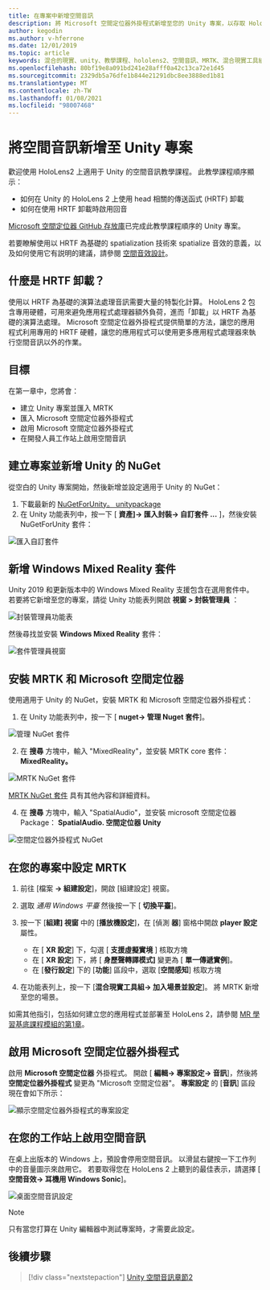 ```yaml
---
title: 在專案中新增空間音訊
description: 將 Microsoft 空間定位器外掛程式新增至您的 Unity 專案，以存取 HoloLens 2 HRTF 硬體卸載。
author: kegodin
ms.author: v-hferrone
ms.date: 12/01/2019
ms.topic: article
keywords: 混合的現實、unity、教學課程、hololens2、空間音訊、MRTK、混合現實工具組、UWP、Windows 10、HRTF、前端相關的傳送功能、回音、Microsoft 空間定位器
ms.openlocfilehash: 80bf19e8a091bd241e28afff0a42c13ca72e1d45
ms.sourcegitcommit: 2329db5a76dfe1b844e21291dbc8ee3888ed1b81
ms.translationtype: MT
ms.contentlocale: zh-TW
ms.lasthandoff: 01/08/2021
ms.locfileid: "98007468"
---
```

# <a name="adding-spatial-audio-to-your-unity-project"></a>將空間音訊新增至 Unity 專案

歡迎使用 HoloLens2 上適用于 Unity 的空間音訊教學課程。 此教學課程順序顯示：
* 如何在 Unity 的 HoloLens 2 上使用 head 相關的傳送函式 (HRTF) 卸載
* 如何在使用 HRTF 卸載時啟用回音

[Microsoft 空間定位器 GitHub 存放庫](https://github.com/microsoft/spatialaudio-unity)已完成此教學課程順序的 Unity 專案。 

若要瞭解使用以 HRTF 為基礎的 spatialization 技術來 spatialize 音效的意義，以及如何使用它有説明的建議，請參閱 [空間音效設計](https://docs.microsoft.com/windows/mixed-reality/spatial-sound-design)。

## <a name="what-is-hrtf-offload"></a>什麼是 HRTF 卸載？

使用以 HRTF 為基礎的演算法處理音訊需要大量的特製化計算。 HoloLens 2 包含專用硬體，可用來避免應用程式處理器額外負荷，進而「卸載」以 HRTF 為基礎的演算法處理。  Microsoft 空間定位器外掛程式提供簡單的方法，讓您的應用程式利用專用的 HRTF 硬體，讓您的應用程式可以使用更多應用程式處理器來執行空間音訊以外的作業。

## <a name="objectives"></a>目標

在第一章中，您將會：
* 建立 Unity 專案並匯入 MRTK
* 匯入 Microsoft 空間定位器外掛程式
* 啟用 Microsoft 空間定位器外掛程式
* 在開發人員工作站上啟用空間音訊

## <a name="create-a-project-and-add-nuget-for-unity"></a>建立專案並新增 Unity 的 NuGet

從空白的 Unity 專案開始，然後新增並設定適用于 Unity 的 NuGet：
1. 下載最新的 [NuGetForUnity。 unitypackage](https://github.com/GlitchEnzo/NuGetForUnity/releases/latest)
2. 在 Unity 功能表列中，按一下 [ **資產]-> 匯入封裝-> 自訂套件 ...** ]，然後安裝 NuGetForUnity 套件：

![匯入自訂套件](images/spatial-audio/import-custom-package.png)

## <a name="add-the-windows-mixed-reality-package"></a>新增 Windows Mixed Reality 套件

Unity 2019 和更新版本中的 Windows Mixed Reality 支援包含在選用套件中。 若要將它新增至您的專案，請從 Unity 功能表列開啟 **視窗 > 封裝管理員** ：

![封裝管理員功能表](images/spatial-audio/package-manager-menu.png)

然後尋找並安裝 **Windows Mixed Reality** 套件：

![套件管理員視窗](images/spatial-audio/package-manager-window.png)

## <a name="install-mrtk-and-microsoft-spatializer"></a>安裝 MRTK 和 Microsoft 空間定位器

使用適用于 Unity 的 NuGet，安裝 MRTK 和 Microsoft 空間定位器外掛程式：
1. 在 Unity 功能表列中，按一下 [ **nuget-> 管理 Nuget 套件**]。

![管理 NuGet 套件](images/spatial-audio/manage-nuget-packages.png)

2. 在 **搜尋** 方塊中，輸入 "MixedReality"，並安裝 MRTK core 套件： **MixedReality。**

![MRTK NuGet 套件](images/spatial-audio/mrtk-nuget-package.png)

[MRTK NuGet 套件](https://microsoft.github.io/MixedRealityToolkit-Unity/Documentation/MRTKNuGetPackage.html) 具有其他內容和詳細資料。

4. 在 **搜尋** 方塊中，輸入 "SpatialAudio"，並安裝 microsoft 空間定位器 Package： **SpatialAudio. 空間定位器 Unity**

![空間定位器外掛程式 NuGet](images/spatial-audio/spatializer-plugin-nuget.png)

## <a name="set-up-mrtk-in-your-project"></a>在您的專案中設定 MRTK

1. 前往 [檔案 **-> 組建設定**]，開啟 [組建設定] 視窗。

2. 選取 _通用 Windows 平臺_ 然後按一下 [ **切換平臺**]。

3. 按一下 [**組建] 視窗** 中的 [**播放機設定**]，在 [偵測 **器**] 窗格中開啟 **player 設定** 屬性。
    * 在 [ **XR 設定**] 下，勾選 [ **支援虛擬實境** ] 核取方塊
    * 在 [ **XR 設定**] 下，將 [ **身歷聲轉譯模式]** 變更為 [ **單一傳遞實例**]。
    * 在 [**發行設定**] 下的 [**功能**] 區段中，選取 [**空間感知**] 核取方塊

4. 在功能表列上，按一下 [**混合現實工具組-> 加入場景並設定**]。 將 MRTK 新增至您的場景。

如需其他指引，包括如何建立您的應用程式並部署至 HoloLens 2，請參閱 [MR 學習基底課程模組的第1章](../../../mrlearning-base-ch1.md)。

## <a name="enable-the-microsoft-spatializer-plugin"></a>啟用 Microsoft 空間定位器外掛程式

啟用 **Microsoft 空間定位器** 外掛程式。 開啟 [ **編輯-> 專案設定-> 音訊**]，然後將 **空間定位器外掛程式** 變更為 "Microsoft 空間定位器"。 **專案設定** 的 [**音訊**] 區段現在會如下所示：

![顯示空間定位器外掛程式的專案設定](images/spatial-audio/project-settings.png)

## <a name="enable-spatial-audio-on-your-workstation"></a>在您的工作站上啟用空間音訊

在桌上出版本的 Windows 上，預設會停用空間音訊。 以滑鼠右鍵按一下工作列中的音量圖示來啟用它。 若要取得您在 HoloLens 2 上聽到的最佳表示，請選擇 [ **空間音效-> 耳機用 Windows Sonic**]。

![桌面空間音訊設定](images/spatial-audio/desktop-audio-settings.png)

> [!NOTE]
> 只有當您打算在 Unity 編輯器中測試專案時，才需要此設定。

## <a name="next-steps"></a>後續步驟

> [!div class="nextstepaction"]
> [Unity 空間音訊章節2](unity-spatial-audio-ch2.md)


